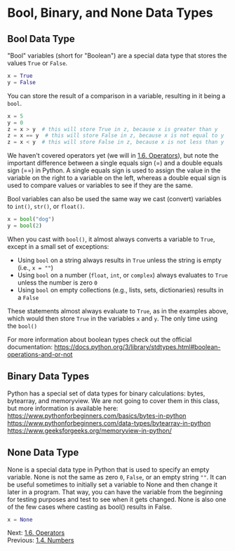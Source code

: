 # Bool, Binary, and None Data Types

## Bool Data Type

"Bool" variables (short for "Boolean") are a special data type that stores the values `True` or `False`.

```python
x = True
y = False
```

You can store the result of a comparison in a variable, resulting in it being a `bool`.

```python
x = 5
y = 0
z = x > y  # this will store True in z, because x is greater than y
z = x == y  # this will store False in z, because x is not equal to y
z = x < y  # this will store False in z, because x is not less than y
```

We haven't covered operators yet (we will in [1.6. Operators](1.6.%20Operators.md)), but note the important difference
between a single equals sign (\=) and a double equals sign (\=\=) in Python. A single equals sign is used to assign the
value in the variable on the right to a variable on the left, whereas a double equal sign is used to compare values or
variables to see if they are the same.

Bool variables can also be used the same way we cast (convert) variables to `int()`, `str()`, or `float()`.

```python
x = bool("dog")
y = bool(2)
```

When you cast with `bool()`, it almost always converts a variable to `True`, except in a small set of exceptions:

- Using `bool` on a string always results in `True` unless the string is empty (i.e., `x = ""`)
- Using `bool` on a number (`float`, `int`, or `complex`) always evaluates to `True` unless the number is zero `0`
- Using `bool` on empty collections (e.g., lists, sets, dictionaries) results in a `False`

These statements almost always evaluate to `True`, as in the examples above, which would then store `True` in the variables
`x` and `y`. The only time using the `bool()`

For more information about boolean types check out the official documentation: https://docs.python.org/3/library/stdtypes.html#boolean-operations-and-or-not

## Binary Data Types

Python has a special set of data types for binary calculations: bytes, bytearray, and memoryview. We are not going to
cover them in this class, but more information is available here:
https://www.pythonforbeginners.com/basics/bytes-in-python
https://www.pythonforbeginners.com/data-types/bytearray-in-python
https://www.geeksforgeeks.org/memoryview-in-python/

## None Data Type

None is a special data type in Python that is used to specify an empty variable. None is not the same as zero `0`, `False`,
or an empty string `""`. It can be useful sometimes to initially set a variable to None and then change it later in a
program. That way, you can have the variable from the beginning for testing purposes and test to see when it gets
changed. None is also one of the few cases where casting as bool() results in False.

```python
x = None
```

Next: [1.6. Operators](1.6.%20Operators.md)<br>
Previous: [1.4. Numbers](1.4.%20Numeric%20Data%20Types.md)
